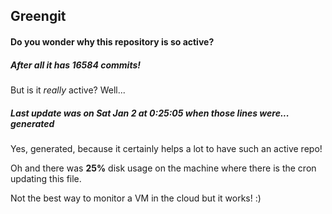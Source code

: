 ## Greengit

#### Do you wonder why this repository is so active?

##### After all it has 16584 commits!

But is it *really* active? Well...

##### Last update was on Sat Jan 2 at 0:25:05 when those lines were... generated

Yes, generated, because it certainly helps a lot to have such an active repo!

Oh and there was **25%** disk usage on the machine
where there is the cron updating this file.

Not the best way to monitor a VM in the cloud but it works! :)
